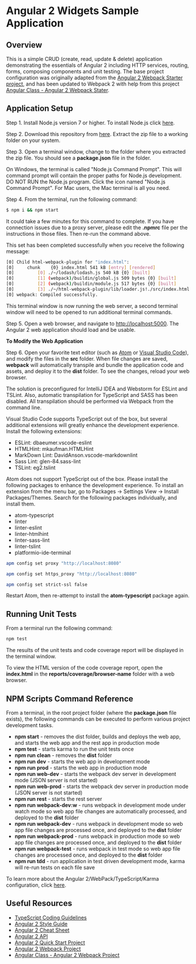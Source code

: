 # Angular 2 Widgets Sample Application

## Overview

This is a simple CRUD (create, read, update & delete) application demonstrating the essentials of Angular 2 including HTTP services, routing, forms, composing components and unit testing. The base project configuration was originally adapted from the [Angular 2 Webpack Starter project](https://angular.io/docs/ts/latest/guide/webpack.html), and has been updated to Webpack 2 with help from this project [Angular Class - Angular 2 Webpack Stater](https://github.com/AngularClass/angular2-webpack-starter).

## Application Setup

Step 1. Install Node.js version 7 or higher. To install Node.js click [here](https://nodejs.org).

Step 2. Download this repository from [here](https://github.com/training4developers/ng2-widgets-app/archive/master.zip). Extract the zip file to a working folder on your system.

Step 3. Open a terminal window, change to the folder where you extracted the zip file. You should see a **package.json** file in the folder.

On Windows, the terminal is called "Node.js Command Prompt". This will command prompt will contain the proper paths for Node.js development. DO NOT RUN the Node.js program. Click the icon named "Node.js Command Prompt". For Mac users, the Mac terminal is all you need.

Step 4. From the terminal, run the following command:

```bash
$ npm i && npm start
```

It could take a few minutes for this command to complete. If you have connection issues due to a proxy server, please edit the **.npmrc** file per the instructions in those files. Then re-run the command above.

This set has been completed successfully when you receive the following message:

```bash
[0] Child html-webpack-plugin for "index.html":
[0]     chunk    {0} index.html 541 kB [entry] [rendered]
[0]         [0] ./~/lodash/lodash.js 540 kB {0} [built]
[0]         [1] (webpack)/buildin/global.js 509 bytes {0} [built]
[0]         [2] (webpack)/buildin/module.js 517 bytes {0} [built]
[0]         [3] ./~/html-webpack-plugin/lib/loader.js!./src/index.html 644 bytes {0} [built]
[0] webpack: Compiled successfully.
```

This terminal window is now running the web server, a second terminal window will need to be opened to run additional terminal commands.

Step 5. Open a web browser, and navigate to [http://localhost:5000](http://localhost:5000).  The Angular 2 web application should load and be usable.

**To Modify the Web Application**

Step 6. Open your favorite text editor (such as [Atom](https://atom.io/) or [Visual Studio Code](https://code.visualstudio.com)), and modify the files in the **src** folder. When file changes are saved, **webpack** will automatically transpile and bundle the application code and assets, and deploy it to the **dist** folder. To see the changes, reload your web browser.

The solution is preconfigured for IntelliJ IDEA and Webstorm for ESLint and TSLint. Also, automatic transpilation for TypeScript and SASS has been disabled. All transpilation should be performed via Webpack from the command line.

Visual Studio Code supports TypeScript out of the box, but several additional extensions will greatly enhance the development experience. Install the following extensions:

- ESLint: dbaeumer.vscode-eslint
- HTMLHint: mkaufman.HTMLHint
- MarkDown Lint: DavidAnson.vscode-markdownlint
- Sass Lint: glen-84.sass-lint
- TSLint: eg2.tslint

Atom does not support TypeScript out of the box. Please install the following packages to enhance the development experience. To install an extension from the menu bar, go to Packages -> Settings View -> Install Packages/Themes. Search for the following packages individually, and install them.

- atom-typescript
- linter
- linter-eslint
- linter-htmlhint
- linter-sass-lint
- linter-tslint
- platformio-ide-terminal

```bash
apm config set proxy "http://localhost:8080"

apm config set https_proxy "http://localhost:8080"

apm config set strict-ssl false
```

Restart Atom, then re-attempt to install the **atom-typescript** package again.

## Running Unit Tests

From a terminal run the following command:

```bash
npm test
```

The results of the unit tests and code coverage report will be displayed in the terminal window.

To view the HTML version of the code coverage report, open the **index.html** in the **reports/coverage/browser-name** folder with a web browser.

## NPM Scripts Command Reference

From a terminal, in the root project folder (where the **package.json** file exists), the following commands can be executed to perform various project development tasks.

- **npm start** - removes the dist folder, builds and deploys the web app, and starts the web app and the rest app in production mode
- **npm test** - starts karma to run the unit tests once
- **npm run clean** - removes the **dist** folder
- **npm run dev** - starts the web app in development mode
- **npm run prod** - starts the web app in production mode
- **npm run web-dev** - starts the webpack dev server in development mode (JSON server is not started)
- **npm run web-prod** - starts the webpack dev server in production mode (JSON server is not started)
- **npm run rest** - starts the rest server
- **npm run webpack-dev:w** - runs webpack in development mode under watch mode so web app file changes are automatically processed, and deployed to the **dist** folder
- **npm run webpack-dev** - runs webpack in development mode so web app file changes are processed once, and deployed to the **dist** folder
- **npm run webpack-prod** - runs webpack in production mode so web app file changes are processed once, and deployed to the **dist** folder
- **npm run webpack-test** - runs webpack in test mode so web app file changes are processed once, and deployed to the **dist** folder
- **npm run tdd** - run application in test driven development mode, karma will re-run tests on each file save

To learn more about the Angular 2/WebPack/TypeScript/Karma configuration, click [here](https://github.com/training4developers/ng2-widgets-app/tree/master/config).

## Useful Resources

- [TypeScript Coding Guidelines](https://github.com/Microsoft/TypeScript/wiki/Coding-guidelines)
- [Angular 2 Style Guide](https://angular.io/docs/ts/latest/guide/style-guide.html)
- [Angular 2 Cheat Sheet](https://angular.io/docs/ts/latest/guide/cheatsheet.html)
- [Angular 2 API](https://angular.io/docs/ts/latest/api/)
- [Angular 2 Quick Start Project](https://angular.io/docs/ts/latest/quickstart.html)
- [Angular 2 Webpack Project](https://angular.io/docs/ts/latest/guide/webpack.html)
- [Angular Class - Angular 2 Webpack Project](https://github.com/AngularClass/angular2-webpack-starter)
